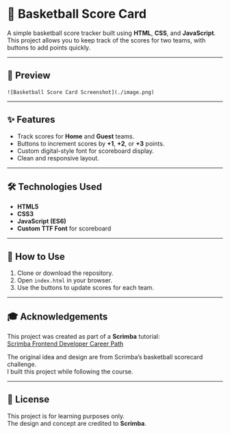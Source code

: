 # 🏀 Basketball Score Card

A simple basketball score tracker built using **HTML**, **CSS**, and **JavaScript**.  
This project allows you to keep track of the scores for two teams, with buttons to add points quickly.

---

## 📸 Preview
    ![Basketball Score Card Screenshot](./image.png)
---

## ✨ Features
- Track scores for **Home** and **Guest** teams.
- Buttons to increment scores by **+1**, **+2**, or **+3** points.
- Custom digital-style font for scoreboard display.
- Clean and responsive layout.

---

## 🛠️ Technologies Used
- **HTML5**
- **CSS3**
- **JavaScript (ES6)**
- **Custom TTF Font** for scoreboard

---

## 📂 How to Use
1. Clone or download the repository.
2. Open `index.html` in your browser.
3. Use the buttons to update scores for each team.

---

## 🎓 Acknowledgements
This project was created as part of a **Scrimba** tutorial:  
[Scrimba Frontend Developer Career Path](https://scrimba.com/)

The original idea and design are from Scrimba’s basketball scorecard challenge.  
I built this project while following the course.

---

## 📄 License
This project is for learning purposes only.  
The design and concept are credited to **Scrimba**.
